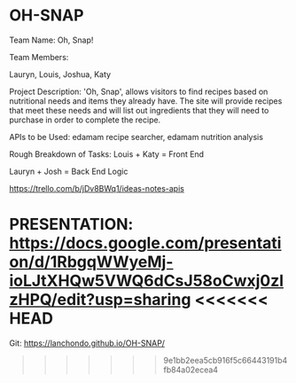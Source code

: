# OH-SNAP

Team Name: Oh, Snap!

Team Members:

Lauryn, Louis, Joshua, Katy

Project Description: 'Oh, Snap', allows visitors to find recipes based on nutritional needs and items they already have. The site will provide recipes that meet these needs and will list out ingredients that they will need to purchase in order to complete the recipe.

APIs to be Used: edamam recipe searcher, edamam nutrition analysis


Rough Breakdown of Tasks:
Louis + Katy = Front End

Lauryn + Josh = Back End Logic


https://trello.com/b/jDv8BWq1/ideas-notes-apis

PRESENTATION:
https://docs.google.com/presentation/d/1RbgqWWyeMj-ioLJtXHQw5VWQ6dCsJ58oCwxj0zlzHPQ/edit?usp=sharing
<<<<<<< HEAD
=======

Git:
 https://lanchondo.github.io/OH-SNAP/
>>>>>>> 9e1bb2eea5cb916f5c66443191b4fb84a02ecea4
